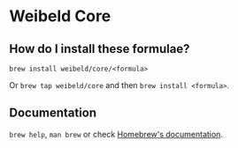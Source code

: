 # Weibeld Core

## How do I install these formulae?
`brew install weibeld/core/<formula>`

Or `brew tap weibeld/core` and then `brew install <formula>`.

## Documentation
`brew help`, `man brew` or check [Homebrew's documentation](https://docs.brew.sh).
